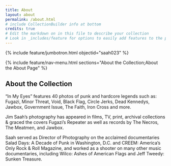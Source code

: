 ```yaml
---
title: About
layout: about
permalink: /about.html
# include CollectionBuilder info at bottom
credits: true
# Edit the markdown on in this file to describe your collection
# Look in _includes/feature for options to easily add features to the page
---
```


{% include feature/jumbotron.html objectid="saah023" %}

{% include feature/nav-menu.html sections="About the Collection;About the About Page" %}

## About the Collection

“In My Eyes” features 40 photos of punk and hardcore legends such as: Fugazi, Minor Threat, Void, Black Flag, Circle Jerks, Dead Kennedys, Jawbox, Government Issue, The Faith, Iron Cross and more. 

Jim Saah’s photography has appeared in films, TV, print, archival collections & graced the covers Fugazi’s Repeater as well as records by The Necros, The Meatmen, and Jawbox.

Saah served as Director of Photography on the acclaimed documentaries Salad Days: A Decade of Punk in Washington, D.C. and CREEM: America’s Only Rock & Roll Magazine, and worked as a shooter on many other music documentaries, including Wilco: Ashes of American Flags and Jeff Tweedy: Sunken Treasure.

